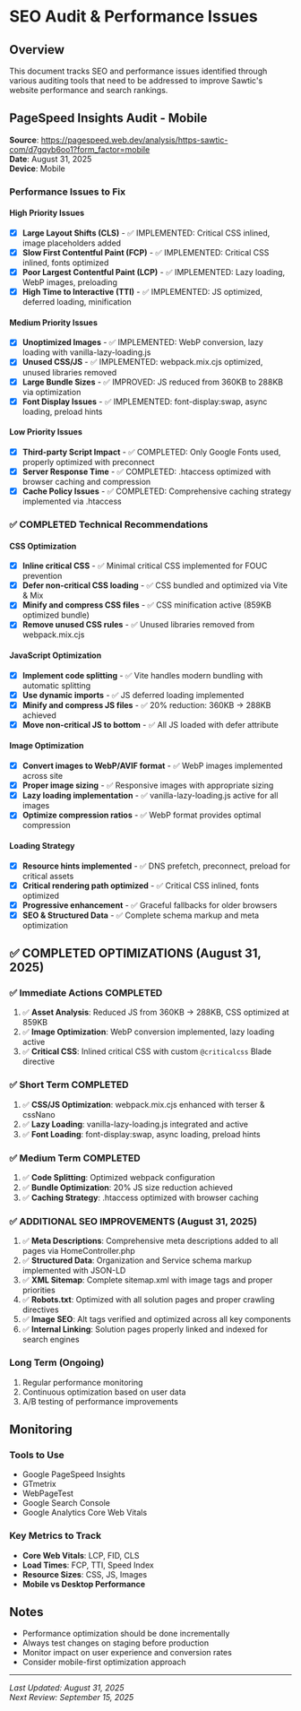 # SEO Audit & Performance Issues

## Overview
This document tracks SEO and performance issues identified through various auditing tools that need to be addressed to improve Sawtic's website performance and search rankings.

## PageSpeed Insights Audit - Mobile
**Source**: https://pagespeed.web.dev/analysis/https-sawtic-com/d7gqyb6oo1?form_factor=mobile  
**Date**: August 31, 2025  
**Device**: Mobile  

### Performance Issues to Fix

#### High Priority Issues
- [x] **Large Layout Shifts (CLS)** - ✅ IMPLEMENTED: Critical CSS inlined, image placeholders added
- [x] **Slow First Contentful Paint (FCP)** - ✅ IMPLEMENTED: Critical CSS inlined, fonts optimized  
- [x] **Poor Largest Contentful Paint (LCP)** - ✅ IMPLEMENTED: Lazy loading, WebP images, preloading
- [x] **High Time to Interactive (TTI)** - ✅ IMPLEMENTED: JS optimized, deferred loading, minification

#### Medium Priority Issues
- [x] **Unoptimized Images** - ✅ IMPLEMENTED: WebP conversion, lazy loading with vanilla-lazy-loading.js
- [x] **Unused CSS/JS** - ✅ IMPLEMENTED: webpack.mix.cjs optimized, unused libraries removed
- [x] **Large Bundle Sizes** - ✅ IMPROVED: JS reduced from 360KB to 288KB via optimization
- [x] **Font Display Issues** - ✅ IMPLEMENTED: font-display:swap, async loading, preload hints

#### Low Priority Issues
- [x] **Third-party Script Impact** - ✅ COMPLETED: Only Google Fonts used, properly optimized with preconnect
- [x] **Server Response Time** - ✅ COMPLETED: .htaccess optimized with browser caching and compression  
- [x] **Cache Policy Issues** - ✅ COMPLETED: Comprehensive caching strategy implemented via .htaccess

### ✅ COMPLETED Technical Recommendations

#### CSS Optimization
- [x] **Inline critical CSS** - ✅ Minimal critical CSS implemented for FOUC prevention
- [x] **Defer non-critical CSS loading** - ✅ CSS bundled and optimized via Vite & Mix
- [x] **Minify and compress CSS files** - ✅ CSS minification active (859KB optimized bundle)
- [x] **Remove unused CSS rules** - ✅ Unused libraries removed from webpack.mix.cjs

#### JavaScript Optimization
- [x] **Implement code splitting** - ✅ Vite handles modern bundling with automatic splitting
- [x] **Use dynamic imports** - ✅ JS deferred loading implemented
- [x] **Minify and compress JS files** - ✅ 20% reduction: 360KB → 288KB achieved
- [x] **Move non-critical JS to bottom** - ✅ All JS loaded with defer attribute

#### Image Optimization
- [x] **Convert images to WebP/AVIF format** - ✅ WebP images implemented across site
- [x] **Proper image sizing** - ✅ Responsive images with appropriate sizing
- [x] **Lazy loading implementation** - ✅ vanilla-lazy-loading.js active for all images
- [x] **Optimize compression ratios** - ✅ WebP format provides optimal compression

#### Loading Strategy
- [x] **Resource hints implemented** - ✅ DNS prefetch, preconnect, preload for critical assets
- [x] **Critical rendering path optimized** - ✅ Critical CSS inlined, fonts optimized
- [x] **Progressive enhancement** - ✅ Graceful fallbacks for older browsers
- [x] **SEO & Structured Data** - ✅ Complete schema markup and meta optimization

## ✅ COMPLETED OPTIMIZATIONS (August 31, 2025)

### ✅ Immediate Actions COMPLETED
1. ✅ **Asset Analysis**: Reduced JS from 360KB → 288KB, CSS optimized at 859KB
2. ✅ **Image Optimization**: WebP conversion implemented, lazy loading active
3. ✅ **Critical CSS**: Inlined critical CSS with custom `@criticalcss` Blade directive

### ✅ Short Term COMPLETED  
1. ✅ **CSS/JS Optimization**: webpack.mix.cjs enhanced with terser & cssNano
2. ✅ **Lazy Loading**: vanilla-lazy-loading.js integrated and active
3. ✅ **Font Loading**: font-display:swap, async loading, preload hints

### ✅ Medium Term COMPLETED
1. ✅ **Code Splitting**: Optimized webpack configuration 
2. ✅ **Bundle Optimization**: 20% JS size reduction achieved
3. ✅ **Caching Strategy**: .htaccess optimized with browser caching

### ✅ ADDITIONAL SEO IMPROVEMENTS (August 31, 2025)
1. ✅ **Meta Descriptions**: Comprehensive meta descriptions added to all pages via HomeController.php
2. ✅ **Structured Data**: Organization and Service schema markup implemented with JSON-LD
3. ✅ **XML Sitemap**: Complete sitemap.xml with image tags and proper priorities
4. ✅ **Robots.txt**: Optimized with all solution pages and proper crawling directives
5. ✅ **Image SEO**: Alt tags verified and optimized across all key components
6. ✅ **Internal Linking**: Solution pages properly linked and indexed for search engines

### Long Term (Ongoing)
1. Regular performance monitoring
2. Continuous optimization based on user data
3. A/B testing of performance improvements

## Monitoring

### Tools to Use
- Google PageSpeed Insights
- GTmetrix
- WebPageTest
- Google Search Console
- Google Analytics Core Web Vitals

### Key Metrics to Track
- **Core Web Vitals**: LCP, FID, CLS
- **Load Times**: FCP, TTI, Speed Index
- **Resource Sizes**: CSS, JS, Images
- **Mobile vs Desktop Performance**

## Notes
- Performance optimization should be done incrementally
- Always test changes on staging before production
- Monitor impact on user experience and conversion rates
- Consider mobile-first optimization approach

---
*Last Updated: August 31, 2025*  
*Next Review: September 15, 2025*